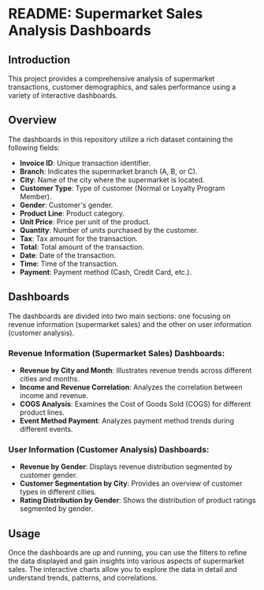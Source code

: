 # README: Supermarket Sales Analysis Dashboards

## Introduction

This project provides a comprehensive analysis of supermarket transactions, customer demographics, and sales performance using a variety of interactive dashboards.

## Overview

The dashboards in this repository utilize a rich dataset containing the following fields:

- **Invoice ID**: Unique transaction identifier.
- **Branch**: Indicates the supermarket branch (A, B, or C).
- **City**: Name of the city where the supermarket is located.
- **Customer Type**: Type of customer (Normal or Loyalty Program Member).
- **Gender**: Customer's gender.
- **Product Line**: Product category.
- **Unit Price**: Price per unit of the product.
- **Quantity**: Number of units purchased by the customer.
- **Tax**: Tax amount for the transaction.
- **Total**: Total amount of the transaction.
- **Date**: Date of the transaction.
- **Time**: Time of the transaction.
- **Payment**: Payment method (Cash, Credit Card, etc.).

## Dashboards

The dashboards are divided into two main sections: one focusing on revenue information (supermarket sales) and the other on user information (customer analysis).

### Revenue Information (Supermarket Sales) Dashboards:

- **Revenue by City and Month**: Illustrates revenue trends across different cities and months.
- **Income and Revenue Correlation**: Analyzes the correlation between income and revenue.
- **COGS Analysis**: Examines the Cost of Goods Sold (COGS) for different product lines.
- **Event Method Payment**: Analyzes payment method trends during different events.

### User Information (Customer Analysis) Dashboards:

- **Revenue by Gender**: Displays revenue distribution segmented by customer gender.
- **Customer Segmentation by City**: Provides an overview of customer types in different cities.
- **Rating Distribution by Gender**: Shows the distribution of product ratings segmented by gender.

## Usage

Once the dashboards are up and running, you can use the filters to refine the data displayed and gain insights into various aspects of supermarket sales. The interactive charts allow you to explore the data in detail and understand trends, patterns, and correlations.






